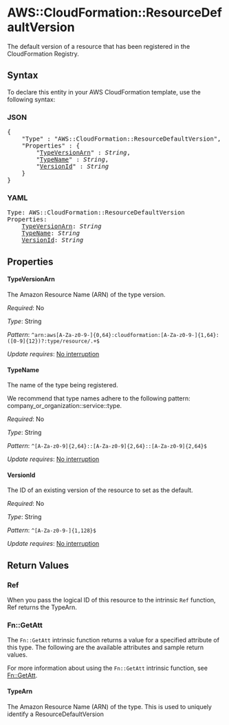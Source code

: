 # AWS::CloudFormation::ResourceDefaultVersion

The default version of a resource that has been registered in the CloudFormation Registry.

## Syntax

To declare this entity in your AWS CloudFormation template, use the following syntax:

### JSON

<pre>
{
    "Type" : "AWS::CloudFormation::ResourceDefaultVersion",
    "Properties" : {
        "<a href="#typeversionarn" title="TypeVersionArn">TypeVersionArn</a>" : <i>String</i>,
        "<a href="#typename" title="TypeName">TypeName</a>" : <i>String</i>,
        "<a href="#versionid" title="VersionId">VersionId</a>" : <i>String</i>
    }
}
</pre>

### YAML

<pre>
Type: AWS::CloudFormation::ResourceDefaultVersion
Properties:
    <a href="#typeversionarn" title="TypeVersionArn">TypeVersionArn</a>: <i>String</i>
    <a href="#typename" title="TypeName">TypeName</a>: <i>String</i>
    <a href="#versionid" title="VersionId">VersionId</a>: <i>String</i>
</pre>

## Properties

#### TypeVersionArn

The Amazon Resource Name (ARN) of the type version.

_Required_: No

_Type_: String

_Pattern_: <code>^arn:aws[A-Za-z0-9-]{0,64}:cloudformation:[A-Za-z0-9-]{1,64}:([0-9]{12})?:type/resource/.+$</code>

_Update requires_: [No interruption](https://docs.aws.amazon.com/AWSCloudFormation/latest/UserGuide/using-cfn-updating-stacks-update-behaviors.html#update-no-interrupt)

#### TypeName

The name of the type being registered.

We recommend that type names adhere to the following pattern: company_or_organization::service::type.

_Required_: No

_Type_: String

_Pattern_: <code>^[A-Za-z0-9]{2,64}::[A-Za-z0-9]{2,64}::[A-Za-z0-9]{2,64}$</code>

_Update requires_: [No interruption](https://docs.aws.amazon.com/AWSCloudFormation/latest/UserGuide/using-cfn-updating-stacks-update-behaviors.html#update-no-interrupt)

#### VersionId

The ID of an existing version of the resource to set as the default.

_Required_: No

_Type_: String

_Pattern_: <code>^[A-Za-z0-9-]{1,128}$</code>

_Update requires_: [No interruption](https://docs.aws.amazon.com/AWSCloudFormation/latest/UserGuide/using-cfn-updating-stacks-update-behaviors.html#update-no-interrupt)

## Return Values

### Ref

When you pass the logical ID of this resource to the intrinsic `Ref` function, Ref returns the TypeArn.

### Fn::GetAtt

The `Fn::GetAtt` intrinsic function returns a value for a specified attribute of this type. The following are the available attributes and sample return values.

For more information about using the `Fn::GetAtt` intrinsic function, see [Fn::GetAtt](https://docs.aws.amazon.com/AWSCloudFormation/latest/UserGuide/intrinsic-function-reference-getatt.html).

#### TypeArn

The Amazon Resource Name (ARN) of the type. This is used to uniquely identify a ResourceDefaultVersion
